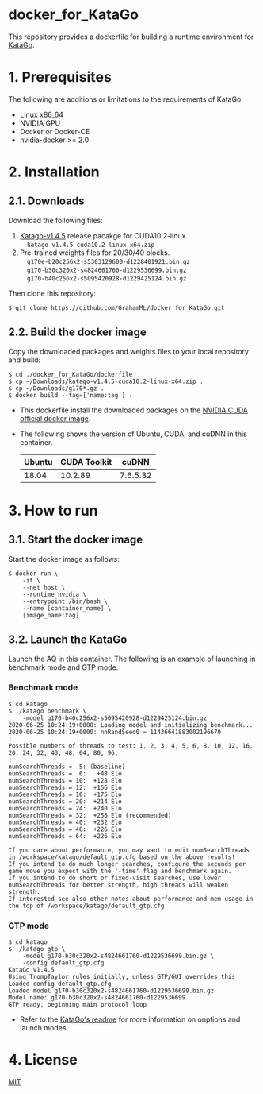 # docker_for_KataGo
This repository provides a dockerfile for building a runtime environment for [KataGo](https://github.com/lightvector/KataGo).

# 1. Prerequisites  
The following are additions or limitations to the requirements of KataGo. 
+ Linux x86_64
+ NVIDIA GPU
+ Docker or Docker-CE
+ nvidia-docker >= 2.0

# 2. Installation
## 2.1. Downloads
Download the following files:
1. [Katago-v1.4.5](https://github.com/lightvector/KataGo/releases) release pacakge for CUDA10.2-linux.  
&emsp;`katago-v1.4.5-cuda10.2-linux-x64.zip`
1. Pre-trained weights files for 20/30/40 blocks.  
&emsp;`g170e-b20c256x2-s5303129600-d1228401921.bin.gz`  
&emsp;`g170-b30c320x2-s4824661760-d1229536699.bin.gz`  
&emsp;`g170-b40c256x2-s5095420928-d1229425124.bin.gz`

Then clone this repository:  
```
$ git clone https://github.com/GrahamML/docker_for_KataGo.git
```
## 2.2. Build the docker image
Copy the downloaded packages and weights files to your local repository and build:
```console
$ cd ./docker_for_KataGo/dockerfile
$ cp ~/Downloads/katago-v1.4.5-cuda10.2-linux-x64.zip .
$ cp ~/Downloads/g170*.gz .
$ docker build --tag=['name:tag'] . 
```
+ This dockerfile install the downloaded packages on the [NVIDIA CUDA official docker image](https://hub.docker.com/r/nvidia/cuda/).
+ The following shows the version of Ubuntu, CUDA, and cuDNN in this container.  

    | Ubuntu | CUDA Toolkit        | cuDNN          |
    |--------|---------------------|----------------|
    | 18.04  | 10.2.89             | 7.6.5.32       |

# 3. How to run
## 3.1. Start the docker image
Start the docker image as follows:  
```console
$ docker run \
    -it \
    --net host \
    --runtime nvidia \
    --entrypoint /bin/bash \
    --name [container_name] \
    [image_name:tag]
```  
## 3.2. Launch the KataGo  
Launch the AQ in this container.  The following is an example of launching in benchmark mode and GTP mode.
### Benchmark mode
```console
$ cd katago
$ ./katago benchmark \
    -model g170-b40c256x2-s5095420928-d1229425124.bin.gz
2020-06-25 10:24:19+0000: Loading model and initializing benchmark...
2020-06-25 10:24:19+0000: nnRandSeed0 = 11436641883002196670
:
Possible numbers of threads to test: 1, 2, 3, 4, 5, 6, 8, 10, 12, 16, 20, 24, 32, 40, 48, 64, 80, 96,
:
numSearchThreads =  5: (baseline)
numSearchThreads =  6:   +48 Elo
numSearchThreads = 10:  +128 Elo
numSearchThreads = 12:  +156 Elo
numSearchThreads = 16:  +175 Elo
numSearchThreads = 20:  +214 Elo
numSearchThreads = 24:  +240 Elo
numSearchThreads = 32:  +256 Elo (recommended)
numSearchThreads = 40:  +232 Elo
numSearchThreads = 48:  +226 Elo
numSearchThreads = 64:  +226 Elo

If you care about performance, you may want to edit numSearchThreads in /workspace/katago/default_gtp.cfg based on the above results!
If you intend to do much longer searches, configure the seconds per game move you expect with the '-time' flag and benchmark again.
If you intend to do short or fixed-visit searches, use lower numSearchThreads for better strength, high threads will weaken strength.
If interested see also other notes about performance and mem usage in the top of /workspace/katago/default_gtp.cfg
```

### GTP mode
```console
$ cd katago
$ ./katago gtp \
    -model g170-b30c320x2-s4824661760-d1229536699.bin.gz \
    -config default_gtp.cfg  
KataGo v1.4.5
Using TrompTaylor rules initially, unless GTP/GUI overrides this
Loaded config default_gtp.cfg
Loaded model g170-b30c320x2-s4824661760-d1229536699.bin.gz
Model name: g170-b30c320x2-s4824661760-d1229536699
GTP ready, beginning main protocol loop
```  
+ Refer to the [KataGo's readme](https://github.com/lightvector/KataGo) for more information on onptions and launch modes.

# 4. License  
[MIT](https://github.com/GrahamML/docker_for_KataGo/blob/master/LICENSE)
